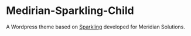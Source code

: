 # Medirian-Sparkling-Child
A Wordpress theme based on [Sparkling](https://github.com/ColorlibHQ/Sparkling) developed for Meridian Solutions.
